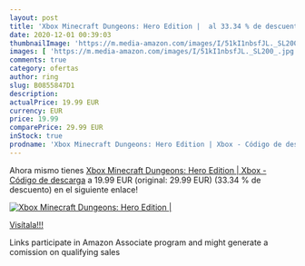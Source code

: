 ```yaml
---
layout: post
title: 'Xbox Minecraft Dungeons: Hero Edition |  al 33.34 % de descuento'
date: 2020-12-01 00:39:03
thumbnailImage: 'https://m.media-amazon.com/images/I/51kI1nbsfJL._SL200_.jpg'
images: [ 'https://m.media-amazon.com/images/I/51kI1nbsfJL._SL200_.jpg' ]
comments: true
category: ofertas
author: ring
slug: B0855847D1
description:
actualPrice: 19.99 EUR
currency: EUR
price: 19.99
comparePrice: 29.99 EUR
inStock: true
prodname: 'Xbox Minecraft Dungeons: Hero Edition | Xbox - Código de descarga'
---
```


Ahora mismo tienes [Xbox Minecraft Dungeons: Hero Edition | Xbox - Código de descarga](https://www.amazon.es/dp/B0855847D1/?tag=tolees-21) a 19.99 EUR (original: 29.99 EUR) (33.34 %  de descuento) en el siguiente enlace!

[![Xbox Minecraft Dungeons: Hero Edition | ](https://m.media-amazon.com/images/I/51kI1nbsfJL._SL200_.jpg)](https://www.amazon.es/dp/B0855847D1/?tag=tolees-21)

[Visítala!!!](https://www.amazon.es/dp/B0855847D1/?tag=tolees-21)

Links participate in Amazon Associate program and might generate a comission on qualifying sales
